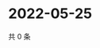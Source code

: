 # 2022-05-25

共 0 条

<!-- BEGIN WEIBO -->
<!-- 最后更新时间 Wed May 25 2022 07:17:29 GMT+0800 (China Standard Time) -->

<!-- END WEIBO -->
